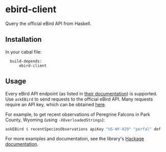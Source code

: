 # ebird-client

Query the official eBird API from Haskell.

## Installation

In your cabal file:
```cabal
  build-depends:
      ebird-client
```

## Usage

Every eBird API endpoint (as listed in [their documentation][api-docs]) is
supported. Use `askEBird` to send requests to the official eBird API. Many
requests require an API key, which can be obtained
[here](https://ebird.org/api/keygen).

For example, to get recent observations of Peregrine Falcons in Park County,
Wyoming (using `-XOverloadedStrings`):

```haskell
askEBird $ recentSpeciesObservations apiKey "US-WY-029" "perfal" def
```

For more examples and documentation, see the library's [Hackage
documentation][ebird-client].


<!-- LINKS -->
[api-docs]: https://documenter.getpostman.com/view/664302/S1ENwy59
[ebird-client]: https://hackage.haskell.org/package/ebird-client

